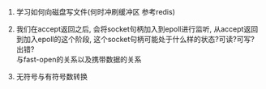 1. 学习如何向磁盘写文件(何时冲刷缓冲区  参考redis)<br>

2. 我们在accept返回之后, 会将socket句柄加入到epoll进行监听, 从accept返回到加入epoll的这个阶段, 这个socket句柄可能处于什么样的状态?可读?可写?出错?<br>
与fast-open的关系以及携带数据的关系<br>

3. 无符号与有符号数转换<br>